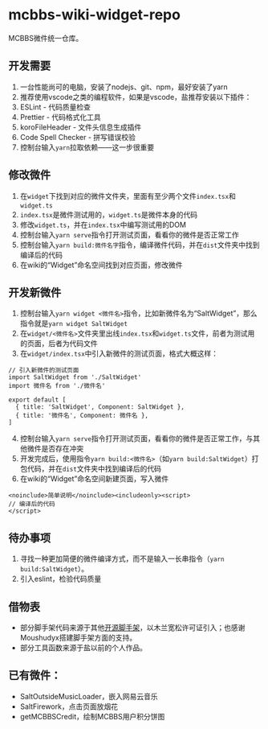 <!--
 * @Author: Salt
 * @Date: 2022-07-10 00:22:02
 * @LastEditors: Salt
 * @LastEditTime: 2022-07-25 22:58:50
 * @Description: 说明文档
 * @FilePath: \mcbbs-wiki-widget-repo\README.md
-->
# mcbbs-wiki-widget-repo

MCBBS微件统一仓库。

## 开发需要

1. 一台性能尚可的电脑，安装了nodejs、git、npm，最好安装了yarn
2. 推荐使用vscode之类的编程软件，如果是vscode，盐推荐安装以下插件：
  1. ESLint - 代码质量检查
  2. Prettier - 代码格式化工具
  3. koroFileHeader - 文件头信息生成插件
  4. Code Spell Checker - 拼写错误校验
3. 控制台输入`yarn`拉取依赖——这一步很重要

## 修改微件

1. 在`widget`下找到对应的微件文件夹，里面有至少两个文件`index.tsx`和`widget.ts`
2. `index.tsx`是微件测试用的，`widget.ts`是微件本身的代码
3. 修改`widget.ts`，并在`index.tsx`中编写测试用的DOM
4. 控制台输入`yarn serve`指令打开测试页面，看看你的微件是否正常工作
5. 控制台输入`yarn build:微件名字`指令，编译微件代码，并在`dist`文件夹中找到编译后的代码
6. 在wiki的“Widget”命名空间找到对应页面，修改微件

## 开发新微件

1. 控制台输入`yarn widget <微件名>`指令，比如新微件名为“SaltWidget”，那么指令就是`yarn widget SaltWidget`
2. 在`widget/<微件名>`文件夹里出线`index.tsx`和`widget.ts`文件，前者为测试用的页面，后者为代码文件
3. 在`widget/index.tsx`中引入新微件的测试页面，格式大概这样：
```tsx
// 引入新微件的测试页面
import SaltWidget from './SaltWidget'
import 微件名 from './微件名'

export default [
  { title: 'SaltWidget', Component: SaltWidget },
  { title: '微件名', Component: 微件名 },
]
```
4. 控制台输入`yarn serve`指令打开测试页面，看看你的微件是否正常工作，与其他微件是否存在冲突
5. 开发完成后，使用指令`yarn build:<微件名>`（如`yarn build:SaltWidget`）打包代码，并在`dist`文件夹中找到编译后的代码
6. 在wiki的“Widget”命名空间新建页面，写入微件
```wikitext
<noinclude>简单说明</noinclude><includeonly><script>
// 编译后的代码
</script>
```

## 待办事项

1. 寻找一种更加简便的微件编译方式，而不是输入一长串指令（`yarn build:SaltWidget`）。
2. 引入eslint，检验代码质量

## 借物表

- 部分脚手架代码来源于其他[开源脚手架](https://gitee.com/moushu/ms-esbuild-react-scaffold)，以木兰宽松许可证引入；也感谢Moushudyx搭建脚手架方面的支持。
- 部分工具函数来源于盐以前的个人作品。

## 已有微件：
- SaltOutsideMusicLoader，嵌入网易云音乐
- SaltFirework，点击页面放烟花
- getMCBBSCredit，绘制MCBBS用户积分饼图

